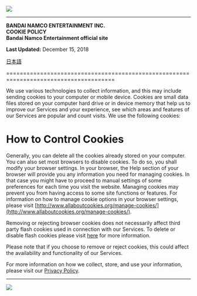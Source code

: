 ![](/images/bnlogo.svg?dt=20241125030000)

* * *

**BANDAI NAMCO ENTERTAINMENT INC.  
COOKIE POLICY  
Bandai Namco Entertainment official site**

**Last Updated:** December 15, 2018

[日本語](https://legal.bandainamcoent.co.jp/privacy/cookies-bandainamcoent-official-jp)


======================================================================================

We use various technologies to collect information, and this may include sending cookies to your computer or mobile device. Cookies are small data files stored on your computer hard drive or in device memory that help us to improve our Services and your experience, see which areas and features of our Services are popular and count visits. We use the following cookies:

How to Control Cookies
======================

Generally, you can delete all the cookies already stored on your computer. You can also set most browsers to disable cookies. To do so, you shall modify your browser settings. In your browser, the Help section of your browser will provide you any information you need for managing cookies. In that case you might have to proceed to manual settings of some preferences for each time you visit the website. Managing cookies may prevent you from having access to some site functions or features. For information on how to manage cookie options in your browser settings, please visit [http://www.allaboutcookies.org/manage-cookies/](http://www.allaboutcookies.org/manage-cookies/).

Removing or rejecting browser cookies does not necessarily affect third party flash cookies used in connection with our Services. To delete or disable flash cookies please visit [here](http://www.macromedia.com/support/documentation/en/flashplayer/help/help02.html) for more information.

Please note that if you choose to remove or reject cookies, this could affect the availability and functionality of our Services.

For more information on how we collect, store, and use your information, please visit our [Privacy Policy](https://legal.bandainamcoent.co.jp/privacy/).

* * *

![](/images/gfoot_cpyrgt.svg?dt=20241125030000)